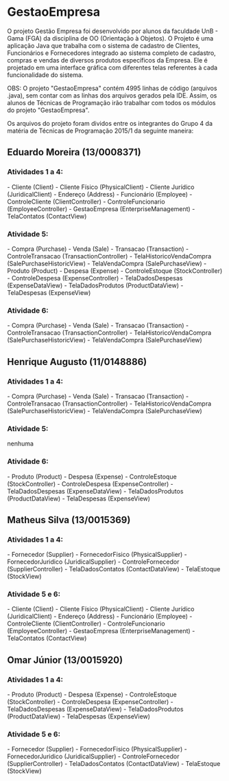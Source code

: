 # GestaoEmpresa

O projeto Gestão Empresa foi desenvolvido por alunos da faculdade UnB - Gama (FGA) da disciplina de OO (Orientação à Objetos).
O Projeto é uma aplicação Java que trabalha com o sistema de cadastro de Clientes, Funcionários e Fornecedores integrado ao sistema
completo de cadastro, compras e vendas de diversos produtos específicos da Empresa. Ele é projetado em uma interface gráfica com
diferentes telas referentes à cada funcionalidade do sistema.

OBS: O projeto "GestaoEmpresa" contém 4995 linhas de código (arquivos .java), sem contar com as linhas dos arquivos gerados pela IDE.
Assim, os alunos de Técnicas de Programação irão trabalhar com todos os módulos do projeto "GestaoEmpresa".

Os arquivos do projeto foram dividos entre os integrantes do Grupo 4 da matéria de Técnicas de Programação 2015/1 da seguinte maneira:

<h2>Eduardo Moreira (13/0008371)</h2>
<h3>Atividades 1 a 4:</h3>  
- Cliente (Client)   
- Cliente Físico (PhysicalClient) 
- Cliente Jurídico (JuridicalClient)   
- Endereço (Address)  
- Funcionário (Employee)
- ControleCliente (ClientController)
- ControleFuncionario (EmployeeController)
- GestaoEmpresa (EnterpriseManagement)
- TelaContatos (ContactView)
<h3>Atividade 5:</h3>   
- Compra (Purchase)  
- Venda (Sale)
- Transacao (Transaction) 
- ControleTransacao (TransactionController)
- TelaHistoricoVendaCompra (SalePurchaseHistoricView)
- TelaVendaCompra (SalePurchaseView)
- Produto (Product)
- Despesa (Expense)
- ControleEstoque (StockController)
- ControleDespesa (ExpenseController)
- TelaDadosDespesas (ExpenseDataView)
- TelaDadosProdutos (ProductDataView)
- TelaDespesas (ExpenseView)
<h3>Atividade 6:</h3>  
- Compra (Purchase)  
- Venda (Sale)
- Transacao (Transaction) 
- ControleTransacao (TransactionController)
- TelaHistoricoVendaCompra (SalePurchaseHistoricView)
- TelaVendaCompra (SalePurchaseView)

<h2>Henrique Augusto (11/0148886)</h2>
<h3>Atividades 1 a 4:</h3>
- Compra (Purchase)  
- Venda (Sale)
- Transacao (Transaction) 
- ControleTransacao (TransactionController)
- TelaHistoricoVendaCompra (SalePurchaseHistoricView)
- TelaVendaCompra (SalePurchaseView)
<h3>Atividade 5:</h3>  
 nenhuma
<h3>Atividade 6:</h3>  
- Produto (Product)
- Despesa (Expense)
- ControleEstoque (StockController)
- ControleDespesa (ExpenseController)
- TelaDadosDespesas (ExpenseDataView)
- TelaDadosProdutos (ProductDataView)
- TelaDespesas (ExpenseView)

<h2>Matheus Silva (13/0015369)</h2>
<h3>Atividades 1 a 4:</h3> 
- Fornecedor (Supplier) 
- FornecedorFisico (PhysicalSupplier)  
- FornecedorJuridico (JuridicalSupplier)  
- ControleFornecedor (SupplierController)
- TelaDadosContatos (ContactDataView)
- TelaEstoque (StockView)
<h3>Atividade 5 e 6:</h3>
- Cliente (Client)   
- Cliente Físico (PhysicalClient) 
- Cliente Jurídico (JuridicalClient)   
- Endereço (Address)  
- Funcionário (Employee)
- ControleCliente (ClientController)
- ControleFuncionario (EmployeeController)
- GestaoEmpresa (EnterpriseManagement)
- TelaContatos (ContactView)


<h2>Omar Júnior (13/0015920)</h2>
<h3>Atividades 1 a 4:</h3>
- Produto (Product)
- Despesa (Expense)
- ControleEstoque (StockController)
- ControleDespesa (ExpenseController)
- TelaDadosDespesas (ExpenseDataView)
- TelaDadosProdutos (ProductDataView)
- TelaDespesas (ExpenseView)
<h3>Atividade 5 e 6:</h3>
- Fornecedor (Supplier) 
- FornecedorFisico (PhysicalSupplier)  
- FornecedorJuridico (JuridicalSupplier)  
- ControleFornecedor (SupplierController)
- TelaDadosContatos (ContactDataView)
- TelaEstoque (StockView)
